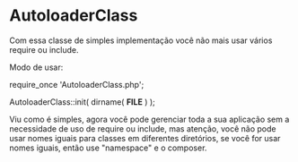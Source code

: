 # AutoloaderClass #

Com essa classe de simples implementação você não mais usar vários require ou include.

Modo de usar:

require_once 'AutoloaderClass.php';

AutoloaderClass::init( dirname( __FILE__ ) );  


Viu como é simples, agora você pode gerenciar toda a sua aplicação sem a necessidade de uso de require ou include, mas atenção, você não pode usar nomes iguais para classes em diferentes diretórios, se você for usar nomes iguais, então use "namespace" e o composer.
